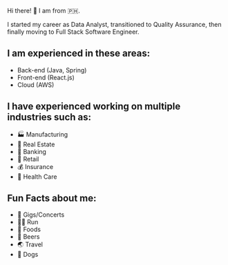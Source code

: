 Hi there! 👋 I am from :philippines:.

I started my career as Data Analyst, transitioned to Quality Assurance, then finally moving to Full Stack Software Engineer.

## I am experienced in these areas:
- Back-end (Java, Spring)
- Front-end (React.js)
- Cloud (AWS)
## I have experienced working on multiple industries such as:
- 🏭 Manufacturing
- :post_office: Real Estate
- :bank: Banking
- :department_store: Retail
- 💰 Insurance
- :hospital: Health Care
## Fun Facts about me:
- :metal: Gigs/Concerts
- 🏃‍♂️ Run
- :bento: Foods
- :beers: Beers 
- :earth_asia: Travel
- :dog: Dogs



<!--
**cjpading/cjpading** is a ✨ _special_ ✨ repository because its `README.md` (this file) appears on your GitHub profile.

Here are some ideas to get you started:

- 🔭 I’m currently working on ...
- 🌱 I’m currently learning ...
- 👯 I’m looking to collaborate on ...
- 🤔 I’m looking for help with ...
- 💬 Ask me about ...
- 📫 How to reach me: ...
- 😄 Pronouns: ...
- ⚡ Fun fact: ...
-->
